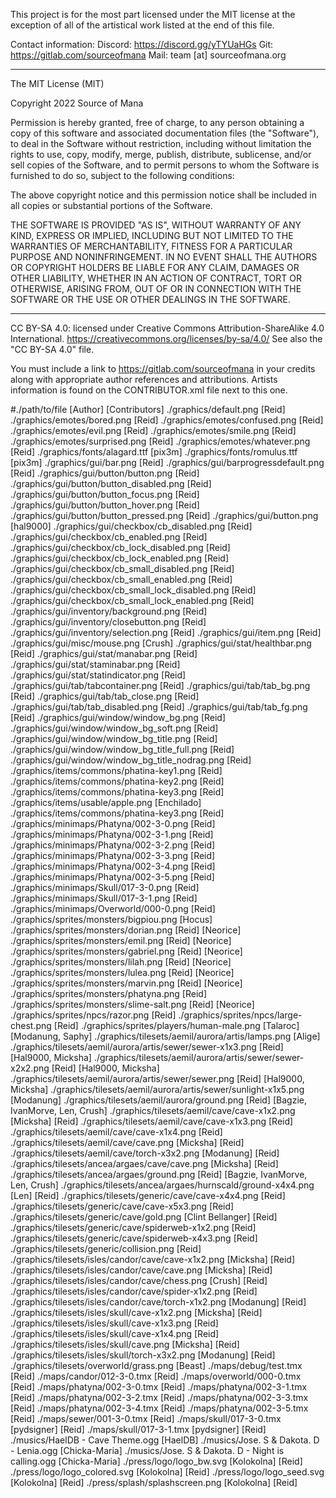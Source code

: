 This project is for the most part licensed under the MIT license at the exception of all of the artistical work listed at the end of this file. 

Contact information: 
Discord: https://discord.gg/yTYUaHGs 
Git: https://gitlab.com/sourceofmana
Mail: team [at] sourceofmana.org 

------------------------------------------------------------------------

The MIT License (MIT)

Copyright 2022 Source of Mana

Permission is hereby granted, free of charge, to any person obtaining a copy of this software and associated documentation files (the "Software"), to deal in the Software without restriction, including without limitation the rights to use, copy, modify, merge, publish, distribute, sublicense, and/or sell copies of the Software, and to permit persons to whom the Software is furnished to do so, subject to the following conditions:

The above copyright notice and this permission notice shall be included in all copies or substantial portions of the Software.

THE SOFTWARE IS PROVIDED "AS IS", WITHOUT WARRANTY OF ANY KIND, EXPRESS OR IMPLIED, INCLUDING BUT NOT LIMITED TO THE WARRANTIES OF MERCHANTABILITY, FITNESS FOR A PARTICULAR PURPOSE AND NONINFRINGEMENT. IN NO EVENT SHALL THE AUTHORS OR COPYRIGHT HOLDERS BE LIABLE FOR ANY CLAIM, DAMAGES OR OTHER LIABILITY, WHETHER IN AN ACTION OF CONTRACT, TORT OR OTHERWISE, ARISING FROM, OUT OF OR IN CONNECTION WITH THE SOFTWARE OR THE USE OR OTHER DEALINGS IN THE SOFTWARE.

------------------------------------------------------------------------

CC BY-SA 4.0: licensed under Creative Commons Attribution-ShareAlike 4.0 International.
https://creativecommons.org/licenses/by-sa/4.0/
See also the "CC BY-SA 4.0" file.

You must include a link to https://gitlab.com/sourceofmana in your credits along with appropriate author references and attributions. Artists information is found on the CONTRIBUTOR.xml file next to this one.

#./path/to/file [Author] [Contributors]
./graphics/default.png [Reid]
./graphics/emotes/bored.png [Reid]
./graphics/emotes/confused.png [Reid]
./graphics/emotes/evil.png [Reid]
./graphics/emotes/smile.png [Reid]
./graphics/emotes/surprised.png [Reid]
./graphics/emotes/whatever.png [Reid]
./graphics/fonts/alagard.ttf [pix3m]
./graphics/fonts/romulus.ttf [pix3m]
./graphics/gui/bar.png [Reid]
./graphics/gui/barprogressdefault.png [Reid]
./graphics/gui/button/button.png [Reid]
./graphics/gui/button/button_disabled.png [Reid]
./graphics/gui/button/button_focus.png [Reid]
./graphics/gui/button/button_hover.png [Reid]
./graphics/gui/button/button_pressed.png [Reid]
./graphics/gui/button.png [hal9000]
./graphics/gui/checkbox/cb_disabled.png [Reid]
./graphics/gui/checkbox/cb_enabled.png [Reid]
./graphics/gui/checkbox/cb_lock_disabled.png [Reid]
./graphics/gui/checkbox/cb_lock_enabled.png [Reid]
./graphics/gui/checkbox/cb_small_disabled.png [Reid]
./graphics/gui/checkbox/cb_small_enabled.png [Reid]
./graphics/gui/checkbox/cb_small_lock_disabled.png [Reid]
./graphics/gui/checkbox/cb_small_lock_enabled.png [Reid]
./graphics/gui/inventory/background.png [Reid]
./graphics/gui/inventory/closebutton.png [Reid]
./graphics/gui/inventory/selection.png [Reid]
./graphics/gui/item.png [Reid]
./graphics/gui/misc/mouse.png [Crush]
./graphics/gui/stat/healthbar.png [Reid]
./graphics/gui/stat/manabar.png [Reid]
./graphics/gui/stat/staminabar.png [Reid]
./graphics/gui/stat/statindicator.png [Reid]
./graphics/gui/tab/tabcontainer.png [Reid]
./graphics/gui/tab/tab_bg.png [Reid]
./graphics/gui/tab/tab_close.png [Reid]
./graphics/gui/tab/tab_disabled.png [Reid]
./graphics/gui/tab/tab_fg.png [Reid]
./graphics/gui/window/window_bg.png [Reid]
./graphics/gui/window/window_bg_soft.png [Reid]
./graphics/gui/window/window_bg_title.png [Reid]
./graphics/gui/window/window_bg_title_full.png [Reid]
./graphics/gui/window/window_bg_title_nodrag.png [Reid]
./graphics/items/commons/phatina-key1.png [Reid]
./graphics/items/commons/phatina-key2.png [Reid]
./graphics/items/commons/phatina-key3.png [Reid]
./graphics/items/usable/apple.png [Enchilado]
./graphics/items/commons/phatina-key3.png [Reid]
./graphics/minimaps/Phatyna/002-3-0.png [Reid]
./graphics/minimaps/Phatyna/002-3-1.png [Reid]
./graphics/minimaps/Phatyna/002-3-2.png [Reid]
./graphics/minimaps/Phatyna/002-3-3.png [Reid]
./graphics/minimaps/Phatyna/002-3-4.png [Reid]
./graphics/minimaps/Phatyna/002-3-5.png [Reid]
./graphics/minimaps/Skull/017-3-0.png [Reid]
./graphics/minimaps/Skull/017-3-1.png [Reid]
./graphics/minimaps/Overworld/000-0.png [Reid]
./graphics/sprites/monsters/bigpiou.png [Hocus]
./graphics/sprites/monsters/dorian.png [Reid] [Neorice]
./graphics/sprites/monsters/emil.png [Reid] [Neorice]
./graphics/sprites/monsters/gabriel.png [Reid] [Neorice]
./graphics/sprites/monsters/lilah.png [Reid] [Neorice]
./graphics/sprites/monsters/lulea.png [Reid] [Neorice]
./graphics/sprites/monsters/marvin.png [Reid] [Neorice]
./graphics/sprites/monsters/phatyna.png [Reid]
./graphics/sprites/monsters/slime-salt.png [Reid] [Neorice]
./graphics/sprites/npcs/razor.png [Reid]
./graphics/sprites/npcs/large-chest.png [Reid]
./graphics/sprites/players/human-male.png [Talaroc] [Modanung, Saphy]
./graphics/tilesets/aemil/aurora/artis/lamps.png [Alige]
./graphics/tilesets/aemil/aurora/artis/sewer/sewer-x1x3.png [Reid] [Hal9000, Micksha]
./graphics/tilesets/aemil/aurora/artis/sewer/sewer-x2x2.png [Reid] [Hal9000, Micksha]
./graphics/tilesets/aemil/aurora/artis/sewer/sewer.png [Reid] [Hal9000, Micksha]
./graphics/tilesets/aemil/aurora/artis/sewer/sunlight-x1x5.png [Modanung]
./graphics/tilesets/aemil/aurora/ground.png [Reid] [Bagzie, IvanMorve, Len, Crush]
./graphics/tilesets/aemil/cave/cave-x1x2.png [Micksha] [Reid]
./graphics/tilesets/aemil/cave/cave-x1x3.png [Reid]
./graphics/tilesets/aemil/cave/cave-x1x4.png [Reid]
./graphics/tilesets/aemil/cave/cave.png [Micksha] [Reid]
./graphics/tilesets/aemil/cave/torch-x3x2.png [Modanung] [Reid]
./graphics/tilesets/ancea/argaes/cave/cave.png [Micksha] [Reid]
./graphics/tilesets/ancea/argaes/ground.png [Reid] [Bagzie, IvanMorve, Len, Crush]
./graphics/tilesets/ancea/argaes/hurnscald/ground-x4x4.png [Len] [Reid]
./graphics/tilesets/generic/cave/cave-x4x4.png [Reid]
./graphics/tilesets/generic/cave/cave-x5x3.png [Reid]
./graphics/tilesets/generic/cave/gold.png [Clint Bellanger] [Reid]
./graphics/tilesets/generic/cave/spiderweb-x1x2.png [Reid]
./graphics/tilesets/generic/cave/spiderweb-x4x3.png [Reid]
./graphics/tilesets/generic/collision.png [Reid]
./graphics/tilesets/isles/candor/cave/cave-x1x2.png [Micksha] [Reid]
./graphics/tilesets/isles/candor/cave/cave.png [Micksha] [Reid]
./graphics/tilesets/isles/candor/cave/chess.png [Crush] [Reid]
./graphics/tilesets/isles/candor/cave/spider-x1x2.png [Reid]
./graphics/tilesets/isles/candor/cave/torch-x1x2.png [Modanung] [Reid]
./graphics/tilesets/isles/skull/cave-x1x2.png [Micksha] [Reid]
./graphics/tilesets/isles/skull/cave-x1x3.png [Reid]
./graphics/tilesets/isles/skull/cave-x1x4.png [Reid]
./graphics/tilesets/isles/skull/cave.png [Micksha] [Reid]
./graphics/tilesets/isles/skull/torch-x3x2.png [Modanung] [Reid]
./graphics/tilesets/overworld/grass.png [Beast]
./maps/debug/test.tmx [Reid]
./maps/candor/012-3-0.tmx [Reid]
./maps/overworld/000-0.tmx [Reid]
./maps/phatyna/002-3-0.tmx [Reid]
./maps/phatyna/002-3-1.tmx [Reid]
./maps/phatyna/002-3-2.tmx [Reid]
./maps/phatyna/002-3-3.tmx [Reid]
./maps/phatyna/002-3-4.tmx [Reid]
./maps/phatyna/002-3-5.tmx [Reid]
./maps/sewer/001-3-0.tmx [Reid]
./maps/skull/017-3-0.tmx [pydsigner] [Reid]
./maps/skull/017-3-1.tmx [pydsigner] [Reid]
./musics/HaelDB - Cave Theme.ogg [HaelDB]
./musics/Jose. S & Dakota. D - Lenia.ogg [Chicka-Maria]
./musics/Jose. S & Dakota. D - Night is calling.ogg [Chicka-Maria]
./press/logo/logo_bw.svg [Kolokolna] [Reid]
./press/logo/logo_colored.svg [Kolokolna] [Reid]
./press/logo/logo_seed.svg [Kolokolna] [Reid]
./press/splash/splashscreen.png [Kolokolna] [Reid]
